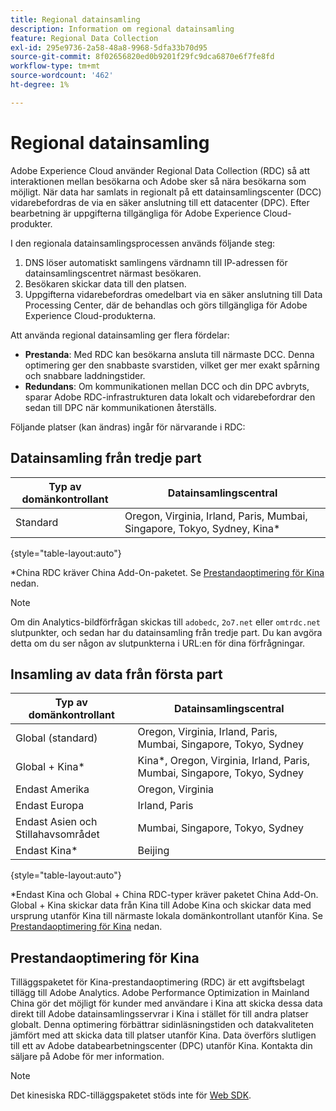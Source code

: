 ```yaml
---
title: Regional datainsamling
description: Information om regional datainsamling
feature: Regional Data Collection
exl-id: 295e9736-2a58-48a8-9968-5dfa33b70d95
source-git-commit: 8f02656820ed0b9201f29fc9dca6870e6f7fe8fd
workflow-type: tm+mt
source-wordcount: '462'
ht-degree: 1%

---
```


# Regional datainsamling

Adobe Experience Cloud använder Regional Data Collection (RDC) så att interaktionen mellan besökarna och Adobe sker så nära besökarna som möjligt. När data har samlats in regionalt på ett datainsamlingscenter (DCC) vidarebefordras de via en säker anslutning till ett datacenter (DPC). Efter bearbetning är uppgifterna tillgängliga för Adobe Experience Cloud-produkter.

I den regionala datainsamlingsprocessen används följande steg:

1. DNS löser automatiskt samlingens värdnamn till IP-adressen för datainsamlingscentret närmast besökaren.
1. Besökaren skickar data till den platsen.
1. Uppgifterna vidarebefordras omedelbart via en säker anslutning till Data Processing Center, där de behandlas och görs tillgängliga för Adobe Experience Cloud-produkterna.

Att använda regional datainsamling ger flera fördelar:

* **Prestanda**: Med RDC kan besökarna ansluta till närmaste DCC. Denna optimering ger den snabbaste svarstiden, vilket ger mer exakt spårning och snabbare laddningstider.
* **Redundans**: Om kommunikationen mellan DCC och din DPC avbryts, sparar Adobe RDC-infrastrukturen data lokalt och vidarebefordrar den sedan till DPC när kommunikationen återställs.

Följande platser (kan ändras) ingår för närvarande i RDC:

## Datainsamling från tredje part

| Typ av domänkontrollant | Datainsamlingscentral |
| --- | --- |
| Standard | Oregon, Virginia, Irland, Paris, Mumbai, Singapore, Tokyo, Sydney, Kina* |

{style="table-layout:auto"}

*China RDC kräver China Add-On-paketet. Se [Prestandaoptimering för Kina](#china-performance-optimization) nedan.

>[!NOTE]
>
>Om din Analytics-bildförfrågan skickas till `adobedc`, `2o7.net` eller `omtrdc.net` slutpunkter, och sedan har du datainsamling från tredje part. Du kan avgöra detta om du ser någon av slutpunkterna i URL:en för dina förfrågningar.

## Insamling av data från första part

| Typ av domänkontrollant | Datainsamlingscentral |
| --- | --- |
| Global (standard) | Oregon, Virginia, Irland, Paris, Mumbai, Singapore, Tokyo, Sydney |
| Global + Kina* | Kina*, Oregon, Virginia, Irland, Paris, Mumbai, Singapore, Tokyo, Sydney |
| Endast Amerika | Oregon, Virginia |
| Endast Europa | Irland, Paris |
| Endast Asien och Stillahavsområdet | Mumbai, Singapore, Tokyo, Sydney |
| Endast Kina* | Beijing |

{style="table-layout:auto"}

*Endast Kina och Global + China RDC-typer kräver paketet China Add-On. Global + Kina skickar data från Kina till Adobe Kina och skickar data med ursprung utanför Kina till närmaste lokala domänkontrollant utanför Kina. Se [Prestandaoptimering för Kina](#china-performance-optimization) nedan.

## Prestandaoptimering för Kina

Tilläggspaketet för Kina-prestandaoptimering (RDC) är ett avgiftsbelagt tillägg till Adobe Analytics. Adobe Performance Optimization in Mainland China gör det möjligt för kunder med användare i Kina att skicka dessa data direkt till Adobe datainsamlingsservrar i Kina i stället för till andra platser globalt. Denna optimering förbättrar sidinläsningstiden och datakvaliteten jämfört med att skicka data till platser utanför Kina. Data överförs slutligen till ett av Adobe databearbetningscenter (DPC) utanför Kina. Kontakta din säljare på Adobe för mer information.

>[!NOTE]
>
>Det kinesiska RDC-tilläggspaketet stöds inte för [Web SDK](/help/implement/aep-edge/overview.md).

